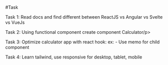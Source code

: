 #Task
<p>Task 1: Read docs and find different between ReactJS vs Angular vs Svelte vs VueJs </p>
<p>Task 2: Using functional component create component Calculator/p>
<p>Task 3: Optimize calculator app with react hook: ex: - Use memo for child component </p>
<p>Task 4: Learn tailwind, use responsive for desktop, tablet, mobile </p>
